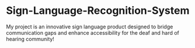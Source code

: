 # Sign-Language-Recognition-System
My project is an innovative  sign language product  designed to bridge  communication gaps and  enhance accessibility for  the deaf and hard of  hearing community!

